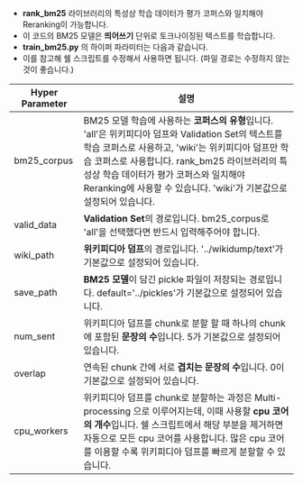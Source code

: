 - **rank_bm25** 라이브러리의 특성상 학습 데이터가 평가 코퍼스와 일치해야 Reranking이 가능합니다.
- 이 코드의 BM25 모델은 **띄어쓰기** 단위로 토크나이징된 텍스트를 학습합니다.
- **train_bm25.py** 의 하이퍼 파라미터는 다음과 같습니다. 
- 이를 참고해 쉘 스크립트를 수정해서 사용하면 됩니다. (파일 경로는 수정하지 않는 것이 좋습니다.)
    
|Hyper Parameter|설명|
|---|---|
|bm25_corpus|BM25 모델 학습에 사용하는 **코퍼스의 유형**입니다. 'all'은 위키피디아 덤프와 Validation Set의 텍스트를 학습 코퍼스로 사용하고, 'wiki'는 위키피디아 덤프만 학습 코퍼스로 사용합니다. rank_bm25 라이브러리의 특성상 학습 데이터가 평가 코퍼스와 일치해야 Reranking에 사용할 수 있습니다. 'wiki'가 기본값으로 설정되어 있습니다.|
|valid_data|**Validation Set**의 경로입니다. bm25_corpus로 'all'을 선택했다면 반드시 입력해주어야 합니다.|
|wiki_path|**위키피디아 덤프**의 경로입니다. '../wikidump/text'가 기본값으로 설정되어 있습니다.|
|save_path|**BM25 모델**이 담긴 pickle 파일이 저장되는 경로입니다. default='../pickles'가 기본값으로 설정되어 있습니다.|
|num_sent|위키피디아 덤프를 chunk로 분할 할 때 하나의 chunk에 포함된 **문장의 수**입니다. 5가 기본값으로 설정되어 있습니다.|
|overlap|연속된 chunk 간에 서로 **겹치는 문장의 수**입니다. 0이 기본값으로 설정되어 있습니다.|
|cpu_workers|	위키피디아 덤프를 chunk로 분할하는 과정은 Multi-processing 으로 이루어지는데, 이때 사용할 **cpu 코어의 개수**입니다. 쉘 스크립트에서 해당 부분을 제거하면 자동으로 모든 cpu 코어를 사용합니다. 많은 cpu 코어를 이용할 수록 위키피디아 덤프를 빠르게 분할할 수 있습니다.|
